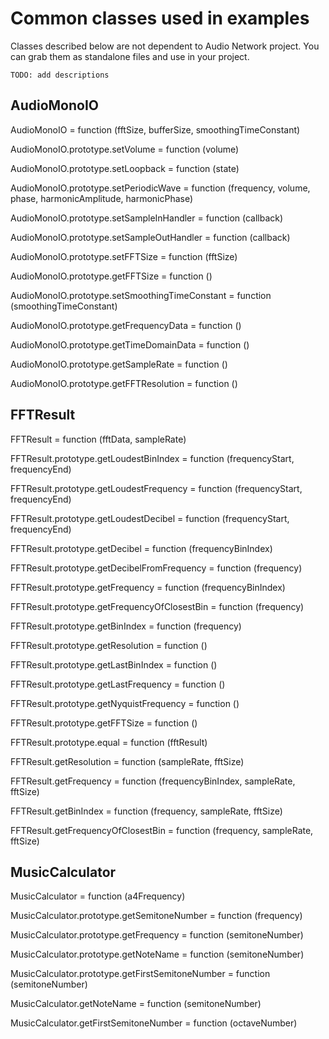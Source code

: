 # Common classes used in examples

Classes described below are not dependent to Audio Network project. You can grab them
as standalone files and use in your project.

```
TODO: add descriptions
```

## AudioMonoIO

AudioMonoIO = function (fftSize, bufferSize, smoothingTimeConstant)
 
AudioMonoIO.prototype.setVolume = function (volume)
 
AudioMonoIO.prototype.setLoopback = function (state)
 
AudioMonoIO.prototype.setPeriodicWave = function (frequency, volume, phase, harmonicAmplitude, harmonicPhase)

AudioMonoIO.prototype.setSampleInHandler = function (callback)
 
AudioMonoIO.prototype.setSampleOutHandler = function (callback)

AudioMonoIO.prototype.setFFTSize = function (fftSize)
 
AudioMonoIO.prototype.getFFTSize = function ()
 
AudioMonoIO.prototype.setSmoothingTimeConstant = function (smoothingTimeConstant)
 
AudioMonoIO.prototype.getFrequencyData = function ()
 
AudioMonoIO.prototype.getTimeDomainData = function ()

AudioMonoIO.prototype.getSampleRate = function ()
 
AudioMonoIO.prototype.getFFTResolution = function ()

## FFTResult
 
FFTResult = function (fftData, sampleRate)
 
FFTResult.prototype.getLoudestBinIndex = function (frequencyStart, frequencyEnd)
 
FFTResult.prototype.getLoudestFrequency = function (frequencyStart, frequencyEnd)
 
FFTResult.prototype.getLoudestDecibel = function (frequencyStart, frequencyEnd)
 
FFTResult.prototype.getDecibel = function (frequencyBinIndex)
 
FFTResult.prototype.getDecibelFromFrequency = function (frequency)
 
FFTResult.prototype.getFrequency = function (frequencyBinIndex)
 
FFTResult.prototype.getFrequencyOfClosestBin = function (frequency)
 
FFTResult.prototype.getBinIndex = function (frequency)
 
FFTResult.prototype.getResolution = function ()

FFTResult.prototype.getLastBinIndex = function ()
 
FFTResult.prototype.getLastFrequency = function ()
 
FFTResult.prototype.getNyquistFrequency = function ()
 
FFTResult.prototype.getFFTSize = function ()
 
FFTResult.prototype.equal = function (fftResult)
 
FFTResult.getResolution = function (sampleRate, fftSize)
 
FFTResult.getFrequency = function (frequencyBinIndex, sampleRate, fftSize)
 
FFTResult.getBinIndex = function (frequency, sampleRate, fftSize)
 
FFTResult.getFrequencyOfClosestBin = function (frequency, sampleRate, fftSize)

## MusicCalculator
 
MusicCalculator = function (a4Frequency)
 
MusicCalculator.prototype.getSemitoneNumber = function (frequency)
 
MusicCalculator.prototype.getFrequency = function (semitoneNumber)
 
MusicCalculator.prototype.getNoteName = function (semitoneNumber)
 
MusicCalculator.prototype.getFirstSemitoneNumber = function (semitoneNumber)
 
MusicCalculator.getNoteName = function (semitoneNumber)
 
MusicCalculator.getFirstSemitoneNumber = function (octaveNumber)
